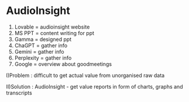 # AudioInsight
1) Lovable = audioinsight website
2) MS PPT = content writing for ppt
3) Gamma = designed ppt
4) ChaGPT = gather info
5) Gemini = gather info
6) Perplexity = gather info
7) Google = overview about goodmeetings

I)Problem : difficult to get actual value from unorganised raw data 

II)Solution : AudioInsight - get value reports in form of charts, graphs and transcripts

